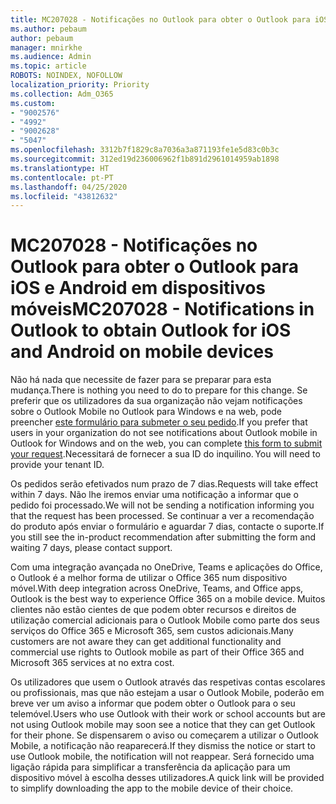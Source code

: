 ```yaml
---
title: MC207028 - Notificações no Outlook para obter o Outlook para iOS e Android em dispositivos móveis
ms.author: pebaum
author: pebaum
manager: mnirkhe
ms.audience: Admin
ms.topic: article
ROBOTS: NOINDEX, NOFOLLOW
localization_priority: Priority
ms.collection: Adm_O365
ms.custom:
- "9002576"
- "4992"
- "9002628"
- "5047"
ms.openlocfilehash: 3312b7f1829c8a7036a3a871193fe1e5d83c0b3c
ms.sourcegitcommit: 312ed19d236006962f1b891d2961014959ab1898
ms.translationtype: HT
ms.contentlocale: pt-PT
ms.lasthandoff: 04/25/2020
ms.locfileid: "43812632"
---
```

# <a name="mc207028---notifications-in-outlook-to-obtain-outlook-for-ios-and-android-on-mobile-devices"></a><span data-ttu-id="cef58-102">MC207028 - Notificações no Outlook para obter o Outlook para iOS e Android em dispositivos móveis</span><span class="sxs-lookup"><span data-stu-id="cef58-102">MC207028 - Notifications in Outlook to obtain Outlook for iOS and Android on mobile devices</span></span>

<span data-ttu-id="cef58-103">Não há nada que necessite de fazer para se preparar para esta mudança.</span><span class="sxs-lookup"><span data-stu-id="cef58-103">There is nothing you need to do to prepare for this change.</span></span> <span data-ttu-id="cef58-104">Se preferir que os utilizadores da sua organização não vejam notificações sobre o Outlook Mobile no Outlook para Windows e na web, pode preencher [este formulário para submeter o seu pedido](https://aka.ms/MC207028).</span><span class="sxs-lookup"><span data-stu-id="cef58-104">If you prefer that users in your organization do not see notifications about Outlook mobile in Outlook for Windows and on the web, you can complete [this form to submit your request](https://aka.ms/MC207028).</span></span><span data-ttu-id="cef58-105">Necessitará de fornecer a sua ID do inquilino.</span><span class="sxs-lookup"><span data-stu-id="cef58-105"> You will need to provide your tenant ID.</span></span> 

<span data-ttu-id="cef58-106">Os pedidos serão efetivados num prazo de 7 dias.</span><span class="sxs-lookup"><span data-stu-id="cef58-106">Requests will take effect within 7 days.</span></span> <span data-ttu-id="cef58-107">Não lhe iremos enviar uma notificação a informar que o pedido foi processado.</span><span class="sxs-lookup"><span data-stu-id="cef58-107">We will not be sending a notification informing you that the request has been processed.</span></span> <span data-ttu-id="cef58-108">Se continuar a ver a recomendação do produto após enviar o formulário e aguardar 7 dias, contacte o suporte.</span><span class="sxs-lookup"><span data-stu-id="cef58-108">If you still see the in-product recommendation after submitting the form and waiting 7 days, please contact support.</span></span>

<span data-ttu-id="cef58-109">Com uma integração avançada no OneDrive, Teams e aplicações do Office, o Outlook é a melhor forma de utilizar o Office 365 num dispositivo móvel.</span><span class="sxs-lookup"><span data-stu-id="cef58-109">With deep integration across OneDrive, Teams, and Office apps, Outlook is the best way to experience Office 365 on a mobile device.</span></span> <span data-ttu-id="cef58-110">Muitos clientes não estão cientes de que podem obter recursos e direitos de utilização comercial adicionais para o Outlook Mobile como parte dos seus serviços do Office 365 e Microsoft 365, sem custos adicionais.</span><span class="sxs-lookup"><span data-stu-id="cef58-110">Many customers are not aware they can get additional functionality and commercial use rights to Outlook mobile as part of their Office 365 and Microsoft 365 services at no extra cost.</span></span>

<span data-ttu-id="cef58-111">Os utilizadores que usem o Outlook através das respetivas contas escolares ou profissionais, mas que não estejam a usar o Outlook Mobile, poderão em breve ver um aviso a informar que podem obter o Outlook para o seu telemóvel.</span><span class="sxs-lookup"><span data-stu-id="cef58-111">Users who use Outlook with their work or school accounts but are not using Outlook mobile may soon see a notice that they can get Outlook for their phone.</span></span> <span data-ttu-id="cef58-112">Se dispensarem o aviso ou começarem a utilizar o Outlook Mobile, a notificação não reaparecerá.</span><span class="sxs-lookup"><span data-stu-id="cef58-112">If they dismiss the notice or start to use Outlook mobile, the notification will not reappear.</span></span> <span data-ttu-id="cef58-113">Será fornecido uma ligação rápida para simplificar a transferência da aplicação para um dispositivo móvel à escolha desses utilizadores.</span><span class="sxs-lookup"><span data-stu-id="cef58-113">A quick link will be provided to simplify downloading the app to the mobile device of their choice.</span></span>
